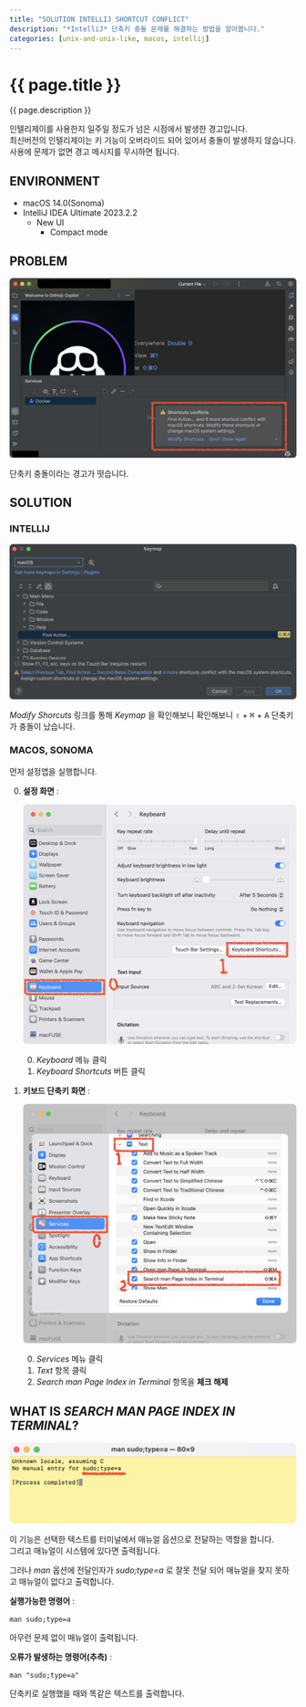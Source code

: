 ```yaml
---
title: "SOLUTION INTELLIJ SHORTCUT CONFLICT"
description: "*IntelliJ* 단축키 충돌 문제를 해결하는 방법을 알아봅니다."
categories: [unix-and-unix-like, macos, intellij]
---
```


# {{ page.title }}

{{ page.description }}

인텔리제이를 사용한지 일주일 정도가 넘은 시점에서 발생한 경고입니다. \
최신버전의 인텔리제이는 키 기능이 오버라이드 되어 있어서 충돌이 발생하지 않습니다. \
사용에 문제가 없면 경고 메시지를 무시하면 됩니다.

## ENVIRONMENT

- macOS 14.0(Sonoma)
- IntelliJ IDEA Ultimate 2023.2.2
    - New UI
        - Compact mode

## PROBLEM

![단축키 충돌 경고](/assets/resources/2023-10-27-11-00-19.png)

단축키 충돌이라는 경고가 떳습니다.

## SOLUTION

### INTELLIJ

![단축키 충돌 확인](/assets/resources/2023-10-27-11-10-04.png)

*Modify Shorcuts* 링크를 통해 *Keymap* 을 확인해보니 확인해보니 <kbd>⇧</kbd> + <kbd>⌘</kbd> + <kbd>A</kbd> 단축키가 충돌이 났습니다.

### MACOS, SONOMA

먼저 설정앱을 실행합니다.

0. **설정 화면** :

    ![설정에서 키보드 단축키 화면 접근하는 방법](/assets/resources/2023-10-27-11-52-59.png)

    0. *Keyboard* 메뉴 클릭
    0. *Keyboard Shortcuts* 버튼 클릭

0. **키보드 단축키 화면** :

    ![소노마의 단축키 설정 확인](/assets/resources/2023-10-27-11-59-56.png)

    0. *Services* 메뉴 클릭
    0. *Text* 항목 클릭
    0. *Search man Page Index in Terminal* 항목을 **체크 해제**

## WHAT IS *SEARCH MAN PAGE INDEX IN TERMINAL*?

![단축키 실행 결과](/assets/resources/2023-10-27-12-08-57.png)

이 기능은 선택한 텍스트를 터미널에서 매뉴얼 옵션으로 전달하는 역할을 합니다. \
그리고 매뉴얼이 시스템에 있다면 출력됩니다.

그러나 *man* 옵션에 전달인자가 *sudo;type=a* 로 잘못 전달 되어 매뉴얼을 찾지 못하고 매뉴얼이 없다고 출력합니다.

**실행가능한 명령어** :

```text
man sudo;type=a
```

아무런 문제 없이 매뉴얼이 출력됩니다.

**오류가 발생하는 명령어(추측)** :

```text
man "sudo;type=a"
```

단축키로 실행했을 때와 똑같은 텍스트를 출력합니다.
